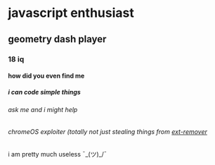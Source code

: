 # javascript enthusiast

## geometry dash player

### 18 iq

#### how did you even find me

##### i can code simple things

###### ask me and i might help

###### chromeOS exploiter (totally not just stealing things from [ext-remover](https://github.com/3kh0/ext-remover)

i am pretty much useless ¯\_(ツ)_/¯
